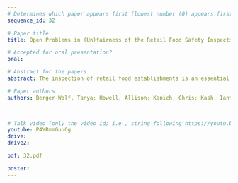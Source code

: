 ```yaml
---
# Determines which paper appears first (lowest number (0) appears first)
sequence_id: 32

# Paper title
title: Open Problems in (Un)fairness of the Retail Food Safety Inspection Process

# Accepted for oral presentation?
oral: 

# Abstract for the papers
abstract: The inspection of retail food establishments is an essential public health intervention.  We discuss existing work on roles AI techniques can play in food inspections and resulting fairness and interpretability challenges.  We also examine open problems stemming from the complex and dynamic nature of the inspections.

# Paper authors
authors: Berger-Wolf, Tanya; Howell, Allison; Kanich, Chris; Kash, Ian*; Keymanesh, Moniba; Kowalcyk, Barbara; Nicholson Kramer, Gina; Perrault, Andrew; Singh, Shubham

 

# Talk video (only the video id; i.e., string following https://youtu.be/)
youtube: P4YRmmGuuCg
drive:
drive2:

pdf: 32.pdf

poster:  
---
```

